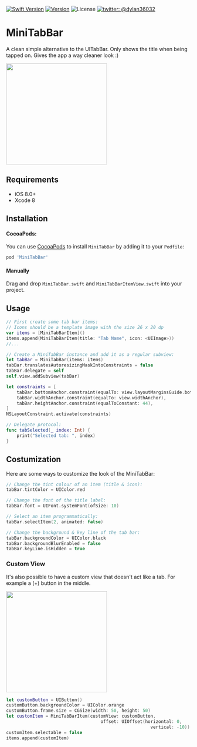 
[![Swift Version][swift-image]][swift-url]
[![Version](https://img.shields.io/cocoapods/v/MiniTabBar.svg?style=flat)](http://cocoadocs.org/docsets/MiniTabBar)
![License](https://img.shields.io/cocoapods/l/MiniTabBar.svg?style=flat)
[![twitter: @dylan36032](http://img.shields.io/badge/twitter-%40dylan36032-blue.svg?style=flat)](https://twitter.com/dylan36032)

# MiniTabBar
A clean simple alternative to the UITabBar. Only shows the title when being tapped on. Gives the app a way cleaner look :)

<img src="animation.gif" width="275">

## Requirements
- iOS 8.0+
- Xcode 8

## Installation

#### CocoaPods:
You can use [CocoaPods](http://cocoapods.org/) to install `MiniTabBar` by adding it to your `Podfile`:

```ruby
pod 'MiniTabBar'
```	
#### Manually
Drag and drop `MiniTabBar.swift` and `MiniTabBarItemView.swift` into your project.

## Usage

```swift
// First create some tab bar items:
// Icons should be a template image with the size 26 x 20 dp
var items = [MiniTabBarItem]()
items.append(MiniTabBarItem(title: "Tab Name", icon: <UIImage>))
//...

// Create a MiniTabBar instance and add it as a regular subview:
let tabBar = MiniTabBar(items: items)
tabBar.translatesAutoresizingMaskIntoConstraints = false
tabBar.delegate = self
self.view.addSubview(tabBar)

let constraints = [
    tabBar.bottomAnchor.constraint(equalTo: view.layoutMarginsGuide.bottomAnchor),
    tabBar.widthAnchor.constraint(equalTo: view.widthAnchor),
    tabBar.heightAnchor.constraint(equalToConstant: 44),
]
NSLayoutConstraint.activate(constraints)

// Delegate protocol:
func tabSelected(_ index: Int) {
	print("Selected tab: ", index)
}
```

## Costumization

Here are some ways to customize the look of the MiniTabBar:

```swift
// Change the tint colour of an item (title & icon):
tabBar.tintColor = UIColor.red

// Change the font of the title label:
tabBar.font = UIFont.systemFont(ofSize: 10)

// Select an item programmatically: 
tabBar.selectItem(2, animated: false)

// Change the background & key line of the tab bar:
tabBar.backgroundColor = UIColor.black
tabBar.backgroundBlurEnabled = false
tabBar.keyLine.isHidden = true
```
### Custom View

It's also possible to have a custom view that doesn't act like a tab. For example a (+) button in the middle.

<img src="customButton.png" width="275">

```swift
let customButton = UIButton()
customButton.backgroundColor = UIColor.orange
customButton.frame.size = CGSize(width: 50, height: 50)
let customItem = MiniTabBarItem(customView: customButton, 
                                    offset: UIOffset(horizontal: 0, 
                                                       vertical: -10))
customItem.selectable = false
items.append(customItem)
```


[swift-image]:https://img.shields.io/badge/swift-3.0-orange.svg
[swift-url]: https://swift.org/